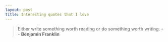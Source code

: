 ```yaml
---
layout: post
title: Interesting quotes that I love
---
```


> Either write something worth reading or do something worth writing. -- **Benjamin Franklin**
